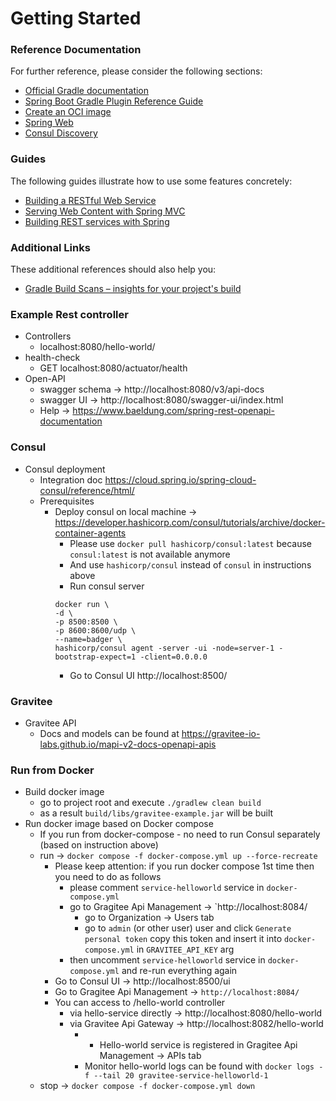 # Getting Started

### Reference Documentation
For further reference, please consider the following sections:

* [Official Gradle documentation](https://docs.gradle.org)
* [Spring Boot Gradle Plugin Reference Guide](https://docs.spring.io/spring-boot/3.4.1/gradle-plugin)
* [Create an OCI image](https://docs.spring.io/spring-boot/3.4.1/gradle-plugin/packaging-oci-image.html)
* [Spring Web](https://docs.spring.io/spring-boot/3.4.1/reference/web/servlet.html)
* [Consul Discovery](https://docs.spring.io/spring-cloud-consul/reference/discovery.html)

### Guides
The following guides illustrate how to use some features concretely:

* [Building a RESTful Web Service](https://spring.io/guides/gs/rest-service/)
* [Serving Web Content with Spring MVC](https://spring.io/guides/gs/serving-web-content/)
* [Building REST services with Spring](https://spring.io/guides/tutorials/rest/)

### Additional Links
These additional references should also help you:

* [Gradle Build Scans – insights for your project's build](https://scans.gradle.com#gradle)

### Example Rest controller
* Controllers
  * localhost:8080/hello-world/
* health-check
  * GET localhost:8080/actuator/health
* Open-API
  * swagger schema -> http://localhost:8080/v3/api-docs
  * swagger UI -> http://localhost:8080/swagger-ui/index.html
  * Help -> https://www.baeldung.com/spring-rest-openapi-documentation

### Consul 
* Consul deployment
  * Integration doc https://cloud.spring.io/spring-cloud-consul/reference/html/
  * Prerequisites
    * Deploy consul on local machine -> https://developer.hashicorp.com/consul/tutorials/archive/docker-container-agents
      * Please use `docker pull hashicorp/consul:latest` because `consul:latest` is not available anymore
      * And use `hashicorp/consul` instead of `consul` in instructions above
      * Run consul server
      ```
      docker run \
      -d \
      -p 8500:8500 \
      -p 8600:8600/udp \
      --name=badger \
      hashicorp/consul agent -server -ui -node=server-1 -bootstrap-expect=1 -client=0.0.0.0
      ```
      * Go to Consul UI http://localhost:8500/ 

### Gravitee

* Gravitee API
  * Docs and models can be found at https://gravitee-io-labs.github.io/mapi-v2-docs-openapi-apis 

### Run from Docker
* Build docker image 
  * go to project root and execute `./gradlew clean build`
  * as a result `build/libs/gravitee-example.jar` will be built
* Run docker image based on Docker compose
  * If you run from docker-compose - no need to run Consul separately (based on instruction above) 
  * run -> `docker compose -f docker-compose.yml up --force-recreate`
    * Please keep attention: if you run docker compose 1st time then you need to do as follows
      * please comment `service-helloworld` service in `docker-compose.yml`
      * go to Gragitee Api Management -> `http://localhost:8084/
        * go to Organization -> Users tab
        * go to `admin` (or other user) user and click `Generate personal token`
        copy this token and insert it into `docker-compose.yml` in `GRAVITEE_API_KEY` arg
      * then uncomment `service-helloworld` service in `docker-compose.yml` and re-run everything again 
    * Go to Consul UI -> http://localhost:8500/ui
    * Go to Gragitee Api Management -> `http://localhost:8084/`
    * You can access to /hello-world controller 
      * via hello-service directly -> http://localhost:8080/hello-world
      * via Gravitee Api Gateway -> http://localhost:8082/hello-world
        * + Hello-world service is registered in Gragitee Api Management -> APIs tab
        + Monitor hello-world logs can be found with `docker logs -f --tail 20 gravitee-service-helloworld-1`
  * stop -> `docker compose -f docker-compose.yml down`